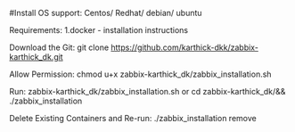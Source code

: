 #Install
OS support:
Centos/ Redhat/ debian/ ubuntu

Requirements:
1.docker - installation instructions

Download the Git:
git clone https://github.com/karthick-dkk/zabbix-karthick_dk.git

Allow Permission:
chmod u+x  zabbix-karthick_dk/zabbix_installation.sh

Run:
zabbix-karthick_dk/zabbix_installation.sh
or 
cd zabbix-karthick_dk/&& ./zabbix_installation

Delete Existing Containers and Re-run:
./zabbix_installation remove

